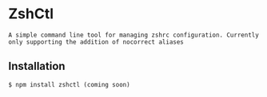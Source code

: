 # ZshCtl

    A simple command line tool for managing zshrc configuration. Currently only supporting the addition of nocorrect aliases

## Installation

    $ npm install zshctl (coming soon)

